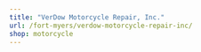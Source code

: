 ```yaml
---
title: "VerDow Motorcycle Repair, Inc."
url: /fort-myers/verdow-motorcycle-repair-inc/
shop: motorcycle
---
```

